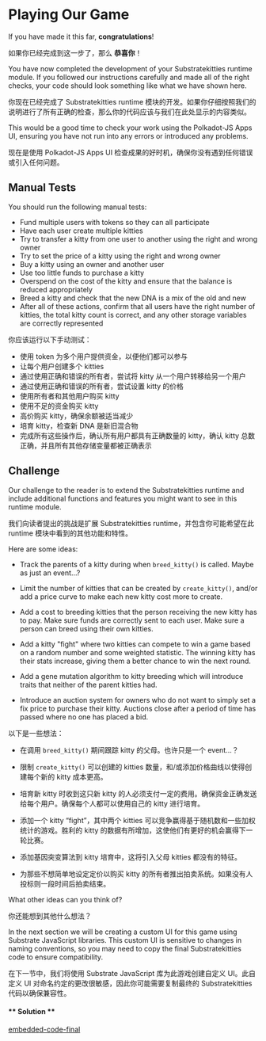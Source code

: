 Playing Our Game
===

If you have made it this far, **congratulations**!

如果你已经完成到这一步了，那么 **恭喜你**！

You have now completed the development of your Substratekitties runtime module. If you followed our instructions carefully and made all of the right checks, your code should look something like what we have shown here.

你现在已经完成了 Substratekitties runtime 模块的开发。如果你仔细按照我们的说明进行了所有正确的检查，那么你的代码应该与我们在此处显示的内容类似。

This would be a good time to check your work using the Polkadot-JS Apps UI, ensuring you have not run into any errors or introduced any problems.

现在是使用 Polkadot-JS Apps UI 检查成果的好时机，确保你没有遇到任何错误或引入任何问题。

## Manual Tests

You should run the following manual tests:

- Fund multiple users with tokens so they can all participate
- Have each user create multiple kitties
- Try to transfer a kitty from one user to another using the right and wrong owner
- Try to set the price of a kitty using the right and wrong owner
- Buy a kitty using an owner and another user
- Use too little funds to purchase a kitty
- Overspend on the cost of the kitty and ensure that the balance is reduced appropriately
- Breed a kitty and check that the new DNA is a mix of the old and new
- After all of these actions, confirm that all users have the right number of kitties, the total kitty count is correct, and any other storage variables are correctly represented

你应该运行以下手动测试：

- 使用 token 为多个用户提供资金，以便他们都可以参与
- 让每个用户创建多个 kitties
- 通过使用正确和错误的所有者，尝试将 kitty 从一个用户转移给另一个用户
- 通过使用正确和错误的所有者，尝试设置 kitty 的价格
- 使用所有者和其他用户购买 kitty
- 使用不足的资金购买 kitty
- 高价购买 kitty，确保余额被适当减少
- 培育 kitty，检查新 DNA 是新旧混合物
- 完成所有这些操作后，确认所有用户都具有正确数量的 kitty，确认 kitty 总数正确，并且所有其他存储变量都被正确表示

## Challenge

Our challenge to the reader is to extend the Substratekitties runtime and include additional functions and features you might want to see in this runtime module.

我们向读者提出的挑战是扩展 Substratekitties runtime，并包含你可能希望在此 runtime 模块中看到的其他功能和特性。

Here are some ideas:

- Track the parents of a kitty during when `breed_kitty()` is called. Maybe as just an event...?

- Limit the number of kitties that can be created by `create_kitty()`, and/or add a price curve to make each new kitty cost more to create.

- Add a cost to breeding kitties that the person receiving the new kitty has to pay. Make sure funds are correctly sent to each user. Make sure a person can breed using their own kitties.

- Add a kitty "fight" where two kitties can compete to win a game based on a random number and some weighted statistic. The winning kitty has their stats increase, giving them a better chance to win the next round.

- Add a gene mutation algorithm to kitty breeding which will introduce traits that neither of the parent kitties had.

- Introduce an auction system for owners who do not want to simply set a fix price to purchase their kitty. Auctions close after a period of time has passed where no one has placed a bid.

以下是一些想法：

- 在调用 `breed_kitty()` 期间跟踪 kitty 的父母。也许只是一个 event...？

- 限制 `create_kitty()` 可以创建的 kitties 数量，和/或添加价格曲线以使得创建每个新的 kitty 成本更高。

- 培育新 kitty 时收到这只新 kitty 的人必须支付一定的费用。确保资金正确发送给每个用户。确保每个人都可以使用自己的 kitty 进行培育。

- 添加一个 kitty “fight”，其中两个 kitties 可以竞争赢得基于随机数和一些加权统计的游戏。胜利的 kitty 的数据有所增加，这使他们有更好的机会赢得下一轮比赛。

- 添加基因突变算法到 kitty 培育中，这将引入父母 kitties 都没有的特征。

- 为那些不想简单地设定定价以购买 kitty 的所有者推出拍卖系统。如果没有人投标则一段时间后拍卖结束。

What other ideas can you think of?

你还能想到其他什么想法？

In the next section we will be creating a custom UI for this game using Substrate JavaScript libraries. This custom UI is sensitive to changes in naming conventions, so you may need to copy the final Substratekitties code to ensure compatibility.

在下一节中，我们将使用 Substrate JavaScript 库为此游戏创建自定义 UI。此自定义 UI 对命名约定的更改很敏感，因此你可能需要复制最终的 Substratekitties 代码以确保兼容性。

<!-- tabs:start -->

#### ** Solution **

[embedded-code-final](./assets/3.5-finished-code.rs ':include :type=code embed-final')

<!-- tabs:end -->